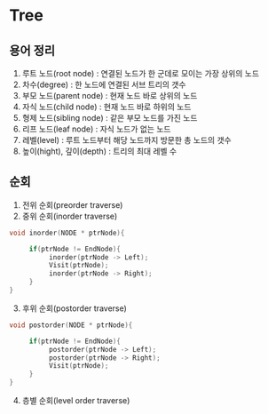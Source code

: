 # Tree

## 용어 정리
1. 루트 노드(root node) : 연결된 노드가 한 군데로 모이는 가장 상위의 노드
2. 차수(degree) : 한 노드에 연결된 서브 트리의 갯수
3. 부모 노드(parent node) : 현재 노드 바로 상위의 노드
4. 자식 노드(child node) : 현재 노드 바로 하위의 노드
5. 형제 노드(sibling node) : 같은 부모 노드를 가진 노드
6. 리프 노드(leaf node) : 자식 노드가 없는 노드
7. 레벨(level) : 루트 노드부터 해당 노드까지 방문한 총 노드의 갯수
8. 높이(hight), 깊이(depth) : 트리의 최대 레벨 수

## 순회
1. 전위 순회(preorder traverse)
2. 중위 순회(inorder traverse)
```c
void inorder(NODE * ptrNode){

     if(ptrNode != EndNode){
          inorder(ptrNode -> Left);
          Visit(ptrNode);
          inorder(ptrNode -> Right);
     }
}
```
3. 후위 순회(postorder traverse)
```c
void postorder(NODE * ptrNode){

     if(ptrNode != EndNode){
          postorder(ptrNode -> Left);
          postorder(ptrNode -> Right);
          Visit(ptrNode);
     }
}
```
4. 층별 순회(level order traverse)